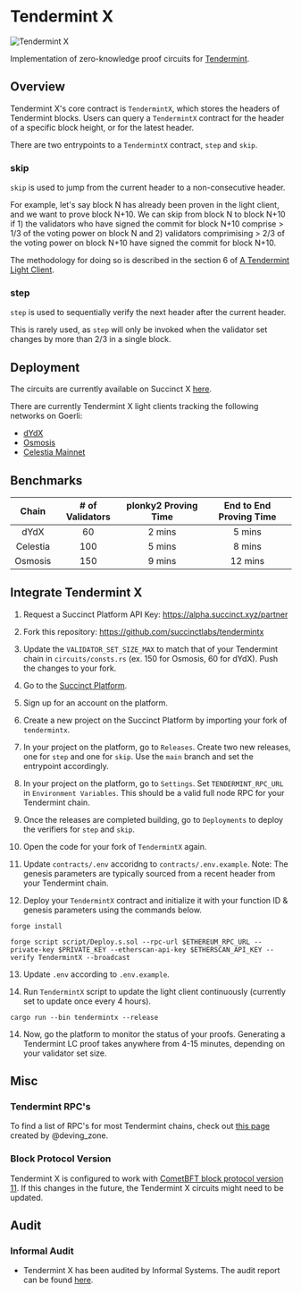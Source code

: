 # Tendermint X

![Tendermint X](https://pbs.twimg.com/media/GBqB__WbsAAjjTF?format=jpg&name=4096x4096)

Implementation of zero-knowledge proof circuits for [Tendermint](https://tendermint.com/).

## Overview

Tendermint X's core contract is `TendermintX`, which stores the headers of Tendermint blocks. Users can query a `TendermintX` contract for the header of a specific block height, or for the latest header.

There are two entrypoints to a `TendermintX` contract, `step` and `skip`.

### skip

`skip` is used to jump from the current header to a non-consecutive header.

For example, let's say block N has already been proven in the light client, and we want to prove block N+10. We can skip from block N to block N+10 if 1) the validators who have signed the commit for block N+10 comprise > 1/3 of the voting power on block N and 2) validators comprimising > 2/3 of the voting power on block N+10 have signed the commit for block N+10.

The methodology for doing so is described in the section 6 of [A Tendermint Light Client](https://arxiv.org/pdf/2010.07031.pdf).

### step

`step` is used to sequentially verify the next header after the current header.

This is rarely used, as `step` will only be invoked when the validator set changes by more than 2/3 in a single block.

## Deployment

The circuits are currently available on Succinct X [here](https://alpha.succinct.xyz/succinctlabs/tendermintx).

There are currently Tendermint X light clients tracking the following networks on Goerli:

- [dYdX](https://goerli.etherscan.io/address/0x59eE2D9CFaC933c79Cc1D1d6767679636c0b539D#events)
- [Osmosis](https://goerli.etherscan.io/address/0xd4a723C4dd8a961ACcbC5a42f05862C63B32B701#events)
- [Celestia Mainnet](https://goerli.etherscan.io/address/0x0E9187150C3eEFcBce4E2a15aEC0136f45f4d6B2#events)

## Benchmarks

|  Chain   | # of Validators | plonky2 Proving Time | End to End Proving Time |
| :------: | :-------------: | :------------------: | :---------------------: |
|   dYdX   |       60        |        2 mins        |         5 mins          |
| Celestia |       100       |        5 mins        |         8 mins          |
| Osmosis  |       150       |        9 mins        |         12 mins         |

## Integrate Tendermint X

1. Request a Succinct Platform API Key: https://alpha.succinct.xyz/partner

2. Fork this repository: https://github.com/succinctlabs/tendermintx

3. Update the `VALIDATOR_SET_SIZE_MAX` to match that of your Tendermint chain in `circuits/consts.rs` (ex. 150 for Osmosis, 60 for dYdX). Push the changes to your fork.

4. Go to the [Succinct Platform](https://alpha.succinct.xyz).

5. Sign up for an account on the platform.

6. Create a new project on the Succinct Platform by importing your fork of `tendermintx`.

7. In your project on the platform, go to `Releases`. Create two new releases, one for `step` and one for `skip`. Use the `main` branch and set the entrypoint accordingly.

8. In your project on the platform, go to `Settings`. Set `TENDERMINT_RPC_URL` in `Environment Variables`. This should be a valid full node RPC for your Tendermint chain.

9. Once the releases are completed building, go to `Deployments` to deploy the verifiers for `step` and `skip`.

10. Open the code for your fork of `TendermintX` again.

11. Update `contracts/.env` accoridng to `contracts/.env.example`. Note: The genesis parameters are typically sourced from a recent header from your Tendermint chain.

12. Deploy your `TendermintX` contract and initialize it with your function ID & genesis parameters using the commands below.

```
forge install

forge script script/Deploy.s.sol --rpc-url $ETHEREUM_RPC_URL --private-key $PRIVATE_KEY --etherscan-api-key $ETHERSCAN_API_KEY --verify TendermintX --broadcast
```

13. Update `.env` according to `.env.example`.

14. Run `TendermintX` script to update the light client continuously (currently set to update once every 4 hours).

```
cargo run --bin tendermintx --release
```

14. Now, go the platform to monitor the status of your proofs. Generating a Tendermint LC proof takes anywhere from 4-15 minutes, depending on your validator set size.

## Misc

### Tendermint RPC's

To find a list of RPC's for most Tendermint chains, check out [this page](https://deving.zone/en/cosmos/chains) created by @deving_zone.

### Block Protocol Version

Tendermint X is configured to work with [CometBFT block protocol version 11](https://pkg.go.dev/github.com/ben2077/cometbft/version#pkg-constants). If this changes in the future, the Tendermint X circuits might need to be updated.

## Audit

### Informal Audit

- Tendermint X has been audited by Informal Systems. The audit report can be found [here](audits/informal/audit.pdf).
